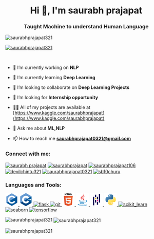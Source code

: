 <h1 align="center">Hi 👋, I'm saurabh prajapat</h1>
<h3 align="center">Taught Machine to understand Human Language</h3>

<p align="left"> <img src="https://komarev.com/ghpvc/?username=saurabhprajapat321&label=Profile%20views&color=0e75b6&style=flat" alt="saurabhprajapat321" /> </p>

<p align="left"> <a href="https://github.com/ryo-ma/github-profile-trophy"><img src="https://github-profile-trophy.vercel.app/?username=saurabhprajapat321" alt="saurabhprajapat321" /></a> </p>

<p align="left"> <a href="https://twitter.com/" target="blank"><img src="https://img.shields.io/twitter/follow/?logo=twitter&style=for-the-badge" alt="" /></a> </p>

- 🔭 I’m currently working on **NLP**

- 🌱 I’m currently learning **Deep Learning**

- 👯 I’m looking to collaborate on **Deep Learning Projects**

- 🤝 I’m looking for **Internship opportunity**

- 👨‍💻 All of my projects are available at [https://www.kaggle.com/saurabhprajapat](https://www.kaggle.com/saurabhprajapat)

- 💬 Ask me about **ML,NLP**

- 📫 How to reach me **saurabhprajapat0321@gmail.com**

<h3 align="left">Connect with me:</h3>
<p align="left">
<a href="https://linkedin.com/in/saurabh prajapat" target="blank"><img align="center" src="https://raw.githubusercontent.com/rahuldkjain/github-profile-readme-generator/master/src/images/icons/Social/linked-in-alt.svg" alt="saurabh prajapat" height="30" width="40" /></a>
<a href="https://kaggle.com/saurabhprajapat" target="blank"><img align="center" src="https://raw.githubusercontent.com/rahuldkjain/github-profile-readme-generator/master/src/images/icons/Social/kaggle.svg" alt="saurabhprajapat" height="30" width="40" /></a>
<a href="https://instagram.com/saurabhprajapat106" target="blank"><img align="center" src="https://raw.githubusercontent.com/rahuldkjain/github-profile-readme-generator/master/src/images/icons/Social/instagram.svg" alt="saurabhprajapat106" height="30" width="40" /></a>
<a href="https://www.hackerrank.com/devilchintu321" target="blank"><img align="center" src="https://raw.githubusercontent.com/rahuldkjain/github-profile-readme-generator/master/src/images/icons/Social/hackerrank.svg" alt="devilchintu321" height="30" width="40" /></a>
<a href="https://www.leetcode.com/saurabhprajapat0321" target="blank"><img align="center" src="https://raw.githubusercontent.com/rahuldkjain/github-profile-readme-generator/master/src/images/icons/Social/leet-code.svg" alt="saurabhprajapat0321" height="30" width="40" /></a>
<a href="https://auth.geeksforgeeks.org/user/sb10churu" target="blank"><img align="center" src="https://raw.githubusercontent.com/rahuldkjain/github-profile-readme-generator/master/src/images/icons/Social/geeks-for-geeks.svg" alt="sb10churu" height="30" width="40" /></a>
</p>

<h3 align="left">Languages and Tools:</h3>
<p align="left"> <a href="https://www.cprogramming.com/" target="_blank" rel="noreferrer"> <img src="https://raw.githubusercontent.com/devicons/devicon/master/icons/c/c-original.svg" alt="c" width="40" height="40"/> </a> <a href="https://www.w3schools.com/cpp/" target="_blank" rel="noreferrer"> <img src="https://raw.githubusercontent.com/devicons/devicon/master/icons/cplusplus/cplusplus-original.svg" alt="cplusplus" width="40" height="40"/> </a> <a href="https://flask.palletsprojects.com/" target="_blank" rel="noreferrer"> <img src="https://www.vectorlogo.zone/logos/pocoo_flask/pocoo_flask-icon.svg" alt="flask" width="40" height="40"/> </a> <a href="https://git-scm.com/" target="_blank" rel="noreferrer"> <img src="https://www.vectorlogo.zone/logos/git-scm/git-scm-icon.svg" alt="git" width="40" height="40"/> </a> <a href="https://www.w3.org/html/" target="_blank" rel="noreferrer"> <img src="https://raw.githubusercontent.com/devicons/devicon/master/icons/html5/html5-original-wordmark.svg" alt="html5" width="40" height="40"/> </a> <a href="https://www.java.com" target="_blank" rel="noreferrer"> <img src="https://raw.githubusercontent.com/devicons/devicon/master/icons/java/java-original.svg" alt="java" width="40" height="40"/> </a> <a href="https://pandas.pydata.org/" target="_blank" rel="noreferrer"> <img src="https://raw.githubusercontent.com/devicons/devicon/2ae2a900d2f041da66e950e4d48052658d850630/icons/pandas/pandas-original.svg" alt="pandas" width="40" height="40"/> </a> <a href="https://www.python.org" target="_blank" rel="noreferrer"> <img src="https://raw.githubusercontent.com/devicons/devicon/master/icons/python/python-original.svg" alt="python" width="40" height="40"/> </a> <a href="https://scikit-learn.org/" target="_blank" rel="noreferrer"> <img src="https://upload.wikimedia.org/wikipedia/commons/0/05/Scikit_learn_logo_small.svg" alt="scikit_learn" width="40" height="40"/> </a> <a href="https://seaborn.pydata.org/" target="_blank" rel="noreferrer"> <img src="https://seaborn.pydata.org/_images/logo-mark-lightbg.svg" alt="seaborn" width="40" height="40"/> </a> <a href="https://www.tensorflow.org" target="_blank" rel="noreferrer"> <img src="https://www.vectorlogo.zone/logos/tensorflow/tensorflow-icon.svg" alt="tensorflow" width="40" height="40"/> </a> </p>

<p><img align="left" src="https://github-readme-stats.vercel.app/api/top-langs?username=saurabhprajapat321&show_icons=true&locale=en&layout=compact" alt="saurabhprajapat321" /></p>

<p>&nbsp;<img align="center" src="https://github-readme-stats.vercel.app/api?username=saurabhprajapat321&show_icons=true&locale=en" alt="saurabhprajapat321" /></p>

<p><img align="center" src="https://github-readme-streak-stats.herokuapp.com/?user=saurabhprajapat321&" alt="saurabhprajapat321" /></p>
